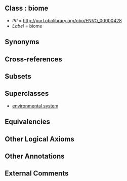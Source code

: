 
## Class : biome

 * *IRI* = http://purl.obolibrary.org/obo/ENVO_00000428
 * *Label* = biome

## Synonyms


## Cross-references


## Subsets


## Superclasses

 * [environmental system](../../ENVO/54/ENVO_01000254.md)

## Equivalencies


## Other Logical Axioms


## Other Annotations


## External Comments

